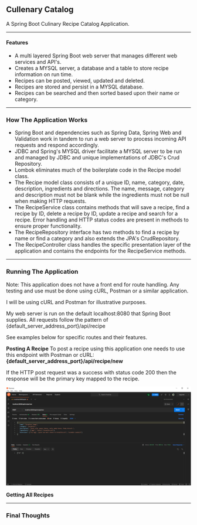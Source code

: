 ## Cullenary Catalog ##
A Spring Boot Culinary Recipe Catalog Application.

-------------

#### Features ####

* A multi layered Spring Boot web server that manages different web services and API's.
* Creates a MYSQL server, a database and a table to store recipe information on run time.
* Recipes can be posted, viewed, updated and deleted.
* Recipes are stored and persist in a MYSQL database.
* Recipes can be searched and then sorted based upon their name or category.

-------------

### How The Application Works ###

* Spring Boot and dependencies such as Spring Data, Spring Web and Validation work in tandem to run a web server to process incoming API requests and respond accordingly.
* JDBC and Spring's MYSQL driver facilitate a MYSQL server to be run and managed by JDBC and unique implementations of JDBC's Crud Repository.
* Lombok eliminates much of the boilerplate code in the Recipe model class.
* The Recipe model class consists of a unique ID, name, category, date, description, ingredients and directions. The name, message, category and description must not be blank 
  while the ingredients must not be null when making HTTP requests.
* The RecipeService class contains methods that will save a recipe, find a recipe by ID, delete a recipe by ID, update a recipe and search for a recipe. Error handling and HTTP 
  status codes are present in methods to ensure proper functionality.
* The RecipeRepository interface has two methods to find a recipe by name or find a category and also extends the JPA's CrudRepository.
* The RecipeController class handles the specific presentation layer of the application and contains the endpoints for the RecipeService methods.

-------------
### Running The Application

Note: This application does not have a front end for route handling. Any testing and use must be done using cURL, Postman or a similar application. 

I will be using cURL and Postman for illustrative purposes. 

My web server is run on the default localhost:8080 that Spring Boot supplies. All requests follow the pattern of {default_server_address_port}/api/recipe 

See examples below for specific routes and their features.

**Posting A Recipe**
To post a recipe using this application one needs to use this endpoint with Postman or cURL: **{default_server_address_port}/api/recipe/new**

If the HTTP post request was a success with status code 200 then the response will be the primary key mapped to the recipe.

![post_request](https://github.com/csmithswim/cullenarycatalog/blob/main/images/post.png)

**Getting All Recipes**








-------------

### Final Thoughts

